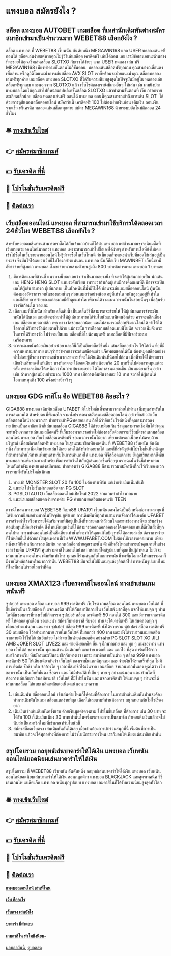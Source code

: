 # แทงบอล สมัครยังไง ?
## สล็อต แทงบอล AUTOBET เกมสล็อต ที่เหล่านักเดิมพันต่างสมัครสมาชิกเข้ามาเป็นจำนวนมาก WEBET88 เลือกยังไง ?
สล็อต แทงบอล ที่ WEBET88 เว็บพนัน อันดับหนึ่ง MEGAWIN168 แจก USER ทดลองเล่น ฟรี ถอนได้ สล็อตเล่นง่ายแต่หากคุณไม่รู้วิธีเล่นสล็อต เครดิตฟรี เล่นได้ถอน เลย เรามีข้อเสนอแนะด้านล่าง ที่จะช่วยให้คุณเริ่มเล่นสล็อต SLOTXO กับเราได้ง่ายๆ แจก USER ทดลอง เล่น ฟรี MEGAWIN168 เพียงทำตามขั้นตอนไม่กี่ขั้นตอน  ทดลองเล่นสล็อตฟรีทุกเกม คุณสามารถเลื่อนลงเพื่ออ่าน หรือดูวิดีโอแนะนำการเล่นสล็อต AVX SLOT เราก็พร้อมจะช่วยแนะนำคุณ สล็อตทดลองเล่นฟรีทุกค่าย เกมสล็อต แทงบอล SLOTXO ที่ได้รับความนิยมสูงสุดในปัจจุบันมีอยู่ใน ทดลองเล่นสล็อตฟรีทุกเกม และนอกจาก SLOTXO แล้ว เว็บไซต์ของเรายังมีเกมอื่นๆ ให้เล่น เช่น เกมยิงปลา แทงบอล โดยให้คุณเข้าไปที่หน้าแอปพลิเคชั่นสล็อต SLOTXO แล้วทำตามขั้นตอนที่ เว็บ กรอกรายละเอียดเล็กน้อย สล็อต ทดลองเล่นฟรี ถอนได้ แทงบอล ตอนนี้คุณสามารถเข้าถึงการเล่น SLOT  ได้ด้วยการดูขั้นตอนสล็อตออนไลน์ สมัครวันนี้ เครดิตฟรี 100 ไม่ต้องฝากเงินก่อน เติมเงิน ถอนเงินรวดเร็ว ฟรีเครดิต ทดลองเล่นสล็อตทุกค่าย สมัคร MEGAWIN168 ด้วยระบบอัตโนมัติตลอด 24 ชั่วโมง

## 🛎 [ทางเข้าเว็บไซต์](https://bit.ly/3SdLNi2)
## 👉 [สมัครสมาชิกเกมส์](https://bit.ly/3SdLNi2)
## 💵 [รับเครดิต ที่นี่](https://bit.ly/3dyRKHj)
## 👑 [โปรโมชั่นรับเครดิตฟรี](https://bit.ly/3dyRKHj)
## 📱 [ติดต่อเรา](https://bit.ly/3dyRKHj)

## เว็บสล็อตออนไลน์ แทงบอล ที่สามารถเข้ามาใช้บริการได้ตลอดเวลา 24ชั่วโมง WEBET88 เลือกยังไง ?
สำหรับหวยออมสินท่านสามารถหาซื้อได้กับเจ้าแถวบ้านก็ได้ค่ะ แทงบอล แต่ส่วนมากเขาจะนิยมซื้อที่เว็บขายหวยออนไลน์มากกว่า แทงบอล เพราะสามารถเข้าไปซื้อเองได้ง่ายๆ สำหรับท่านใดที่ยังไม่เคยเข้าไปซื้อในเว็บขายหวยออนไลน์ไม่รู้ว่าจะซื้อในเว็บไหนดี วันนี้แอดก็จะแนะนำเว็บที่แอดใช้เล่นอยู่เป็นประจำ ซึ่งมั่นใจได้เลยว่าเว็บนี้ไม่โดงอย่างแน่นอน แทงบอล นั่นก็คือเว็บ MAWINBET เว็บนี้เขามีอัตราจ่ายที่สูงมาก แทงบอล ซึ่งเขาจ่ายหวยสามตัวบนสูงถึง 800 บาทต่อการแทง แทงบอล 1 บาทเลย
1. มีการคิดแผนที่ถ้วนถี่ แนวทางนี้บอกเลยว่า จำเป็นมากอย่างยิ่ง ที่จะทำให้ผู้เล่นกลายเป็น นักเล่นเกม HENG HENG SLOT แบบระดับเซียน เพราะว่าถ้าเกิดผู้เล่นมีการคิดแผนที่ดี ก็อาจจะเป็นผลให้ผู้เล่นสามารถ ผู้เล่นกลาย เป็นนักพนันที่มั่งมีปังได้ ก่อนจะเล่นเกมสล็อตออนไลน์ ผู้พนันต้องมองอัตราการ พนันของเกมนั้นๆ ก่อนเสมอว่าอย่างน้อย อยู่ที่เท่าใด พนันสูงสุดอยู่ที่เท่าใด และก็อัตราการจ่ายของแต่ละเกมมีตัวคูณเท่าใด เพื่อจะได้วางแผนการพนันในรอบนั้นๆ เพื่อลุ้นรับรางวัลก้อนโต ของเกม
2. เลือกเกมที่มีโบนัส สำหรับเคล็ดลับนี้ เป็นเคล็ดวิธีที่สามารถจะช่วยให้ ให้ผู้เล่นลดการชำระเงินพนันได้นั่นเอง แถมยังจะช่วยทำให้ผู้เล่นสามารถได้รับโบนัสแบบพิเศษอีกด้วย ควรจะหลีกเลี่ยงเกม สล็อตแบบคลาสสิก เพราะรางวัลชอบออกน้อย และไม่สามารถเลือกปริมาณไลน์ได้ ทำให้ได้โอกาสได้รับรางวัลน้อยตามไปด้วย แม้กระนั้นการเลือกเกมสล็อตแบบมีโบนัส จะช่วยเพิ่มจังหวะในการได้รับรางวัล ไม่ว่าจะเป็นเกม สล็อตที่มีโบนัสหมุนฟรี เกมสล็อตที่มีฟีเจอร์สะสม เครื่องหมาย
3. ควรจะลงพนันด้วยเงินอย่างน้อย และก็นี้ก็เป็นอีกเคล็ดวิธีหนึ่ง เล่นสล็อตอย่างไร ให้ได้เงิน ดีๆที่มีความหมายมากมาย แน่ๆว่ากว่าพวกเราจะเล่นสล็อตแล้ว แจ็คพอตแตกได้นั้น ต้องหมุดสล็อตอย่างต่ำไม่เคยรู้กี่รอบ เพราะฉะนั้นพวกเราควร ที่จะใช้เงินเดิมพันที่น้อยไปก่อน เพื่อที่จะได้ให้พวกเรา เสียเงินเสียทองในทีเดียว บางทีอาจจะ ใช้ยอดเงินอย่างน้อยหรือ 20 บาทขึ้นไปต่อการหมุนแต่ละครั้ง เพราะจะมีผลให้เหนือกว่าในการเล่นระยะยาว ได้โอกาสชนะเยอะขึ้น เงินหมดยากขึ้น อย่างเช่น ถ้าหากผู้เล่นมีงบประมาณ 1000 บาท เมื่อวางเดิมพันรอบละ 10 บาท จะก่อให้ผู้เล่นได้โอกาสหมุนถึง 100 ครั้งอย่างยิ่งจริงๆ

## แทงบอล GDG คาสิโน คือ WEBET88 คืออะไร ?
GIGA888 แทงบอล เดิมพันสล็อต UFABET มีโปรโมชั่นที่จะสามารถช่วยให้ท่าน เพิ่มทุนสำหรับในการเล่นเกมได้ สำหรับคนที่พึงพอใจ รวมทั้งปรารถนาสมัครเกมสล็อตออนไลน์ อย่างที่กล่าวว่าเว็บสล็อตออนไลน์ของพวกเรา ปากทางเข้าPGทดสอบเล่น ถือได้ว่าอีกเว็บไซต์หนึ่งที่คุณสามารถลงทะเบียนเป็นสมาชิกแล้วก็เล่นเกมสล็อต GIGA888 ได้ด้วยเหมือนกัน ซึ่งคุณสามารถเชื่อมั่นได้ว่าคุณ จะทำเงินจากการเล่นเกมสล็อตฟรี ที่เว็บของพวกเราอย่างไม่ต้องสงสัยด้วยกรรมวิธีสมัครเล่นเกมสล็อตออนไลน์ แทงบอล กับเว็บสล็อตเครดิตฟรี ของพวกเรานั้นไม่ยาก เพียงแต่กรอกเนื้อหาให้ครบถ้วนบริบูรณ์ เพื่อสมัครสล็อตฟรี แทงบอล ในฐานะสมาชิกเพียงแค่นั้น ที่ WEBET88 เว็บพนัน อันดับหนึ่ง ก็สามารถเพิ่มเงินเข้ามาเล่นได้เลย เล่นได้ดังที่ท่านอยากได้ และก็ที่สำคัญยังมีโปรโมชั่นที่น่าดึงดูด ที่สามารถช่วยให้ท่านเพิ่มทุนสำหรับในการเล่นเกมได้ แทงบอล พีจีสล็อตแตกง่าย ยิ่งถูกเรียกมากยิ่งขึ้น แทงบอล จะเพิ่มช่องทางสำหรับเพื่อการทำเงินให้กับผู้เล่นเยอะขึ้นเรื่อยๆเพราะฉะนั้นวันนี้ถ้าหากคนไหนกันกำลังมองหาแหล่งสมัครเกม ปากทางเข้า GIGA888 ก็สามารถมาสมัครถึงที่กะไว้เว็บของพวกเรารวมทั้งรับโปรโมชั่นพิเศษ
1. ทางเข้า MONSTER SLOT 20 รับ 100 ไม่ต้องทำเทิร์น แค่ฝากรับเงินเพิ่มทันที
2. แนะนำโปรโมชั่นฝากยอดฮิตจาก PG SLOT
3. PGSLOTAUTO เว็บสล็อตออนไลน์เปิดใหม่ 2022 รวมเกมทำกำไรมากมาย
4. แนะนำเกมสล็อตแตกง่ายจากค่าย PG ค่ายเกมยอดฮิตของคนวัย TEEN

ดาวน์โหลด แทงบอล WEBET88 วีเบท88 UFA191 เว็บพนันออนไลน์เป็นอีกหนึ่งช่องทางลงทุนที่ได้รับความนิยมอย่างมากในปัจจุบัน ยูฟ่าเบท การเดิมพันที่ทุกท่านสามารถจัดการได้เองกับ UFABET การสร้างกำไรหรือหารายได้เสริมจากที่มีอยู่เป็นสิ่งที่หลายคนกำลังสนใจและหาช่องทางที่จะเสริมสร้างต่อเติมทุนที่มีอย่างจำกัด สิ่งไหนที่หมุนเงินนี้ให้สามารถออกดอกออกผลได้ผลตอบแทนที่ดีเป็นสิ่งที่ทุกคนใฝ่หา การพนันออนไลน์เป็นสิ่งเดียวเท่านั้นที่จะทำให้คุณแก้ไขปัญหานี้ได้คลายสงสัย อัตราการจ่ายที่ให้หยิบยื่นไปด้วยกำไรสุดเพดานที่เว็บ WWW.UFABET.COM ไม่ต้องใช้เวลารอคอยนาน เพียงหนึ่งนาทีที่ผ่านกับการลงเดิมพัน หากพลิกล็อกฝ่ายคุณชนะนั้น ตังค์ก็หลั่งไหลเข้ากระเป๋าคุณภายในช่วงเวลาข้ามคืน UFA191 ศูนย์รวมคาสิโนออนไลน์หลากหลายสไตล์รูปแบบที่คุณเป็นผู้กำหนด ไม่ว่าจะเล่นเกมไหน ตอนไหน เดิมพันเท่าไหร่ ทุกคนก็ร่วมสนุกกับโลกการพนันที่จะเพิ่มโอกาสให้คนธรรมดาก็มีรายได้หลักล้านหรือมากกว่านั้น WEBET88 มันจะไม่ใช่ฝันลมๆแล้งๆอีกต่อไป การพนันรูปแบบใหม่ที่ใครก็เล่นได้รวยไวกว่าที่คิด

## แทงบอล XMAX123 เว็บตรงคาสิโนออนไลน์ ทางเข้าเล่นเกมพนันฟรี
ซุปเปอร์ แทงบอล สล็อต แทงบอล 999 เครดิตฟรี เว็บไซต์ เกมสล็อต ออนไลน์ แทงบอล เว็บไซต์ ที่ขึ้นชื่อว่าเป็น เว็บสล็อต ที่ แจกเครดิต ฟรีให้กับสมาชิกภายใน เว็บไซต์ มากที่สุด แจกให้แบบจุก ๆ ท่านใดที่ชื่นชอบการที่ทางเว็บมีกิจกรรม ซุปเปอร์ สล็อต เครดิตฟรี 50 ถอนได้ 300 และ มีการแจกเครดิตฟรี ให้ตลอดทุกเดือน ขอแนะนำ สมัครกับทางเราสิ รับรอง ท่านจะได้เครดิตฟรี ได้เล่นตลอดทุก ๆ เดือนอย่างแน่นอน และ ทาง ซุปเปอร์ สล็อต 999 เครดิตฟรี ยังได้รวบรวม ซุปเปอร์ สล็อต เครดิตฟรี 30 เกมสล็อต ไว้อย่างมากมาย ภายในเว็บไซต์ ที่มากกว่า 400 เกม และ ยังได้รวบรวมเกมยอดฮิต จากค่ายดังไว้ให้ได้เล่นอีกด้วย ไม่ว่าจะเป็นค่ายดังยอดฮิต อย่างค่าย PG SLOT SLOT XO JILI AMB JOKER SLOT LIVE22 และ ค่ายดังยอดฮิต อื่น ๆ อีกมากมาย และ ทุก ๆ เกมของทาง แทงบอล เว็บไซต์ ของเรานั้น ทุกเกมล้วน มีแต่เกมที่ แตกง่าย แตกดี และ แตกไว ที่สุด การันตีได้จากสมาชิกทางเว็บ ที่สมัครและเป็นสมาชิกกับทางเรา เพราะ สมาชิกสายปั่นต่าง ๆ สล็อต 999 แทงบอล เครดิตฟรี 50 ให้เสียงเดียวกันว่า เว็บไซต์ ของเรานั้นแตกดีทุกเกม และ จ่ายเงินให้รวดเร็วที่สุด ไม่มีการ ติดขัด ชักช้า หรือ ข้ออ้างใด ๆ เวลาที่สมาชิกได้เงินจาก เกมสล็อต จำนวนมากนั้นเอง พูดได้ว่า เว็บของเรานั้น เป็นเว็บที่มั่นคง ซื่อตรง และ ไม่มีประวัติ ที่เสีย ๆ หาย ๆ อย่างแน่นอน และ ท่านใดที่ต้องการเล่นกับเรา รีบสมัครมาสิ เว็บไซต์ ที่มีโปรโมชั่น และ แจกเครดิตฟรี ให้แบบจุก ๆ ท่านจะได้ เล่นเกมสล็อต ได้แบบเพลิดเพลินต่อเนื่องแน่นอน
บทความ
1. เล่นเดิมพัน สล็อตออนไลน์ เข้าเล่นค่ายไหนก็ได้ตามที่ต้องการ ในการเข้าเล่นเดิมพันท่านจะต้องทำการเดิมพันในเกม สล็อตแตกง่ายที่สุด เลือกได้เลยตามที่ท่านต้องการ สนุกสนานกันไม่ใช่เรื่องยาก
2. เติมเงินเข้าเล่นเดิมพันครั้งแรก ด้วยเงินมูลค่าตรงตาม โปรโมชั่นสล็อต ที่ต้องการ เช่น 30 บาท จะได้รับ 100 ก็เติมเงินเพียง 30 บาทเท่านั้นในครั้งแรกของการเป็นสมาชิก ถ้าเคยเติมเงินแล้วะจไม่นับว่าเป็นสมาชิกใหม่ที่เข้าเกณฑ์รับโบนัสนี้
3. สมัครสล็อตเว็บตรง เล่นเดิมพันกันได้เลย เมื่อท่านต้องการเข้าร่วมสนุกที่นี่ เริ่มต้นที่การเป็นสมาชิก แล้วจะได้ทุกอย่างที่ต้องการ ไม่ว่าโบนัสรายการไหน เราก็มอบให้เพียงแต่สมาชิกเท่านั้น

## สรุปโดยรวม กลยุทธ์เล่นบาคาร่าให้ได้เงิน แทงบอล เว็บพนันออนไลน์ยอดนิยมเล่นบาคาร่าให้ได้เงิน
สรุปโดยรวม ที่ WEBET88 เว็บพนัน อันดับหนึ่ง กลยุทธ์เล่นบาคาร่าให้ได้เงิน แทงบอล เว็บพนันออนไลน์ยอดนิยมเล่นบาคาร่าให้ได้เงิน สอนกฎกติกา แทงบอล BLACKJACK และสูตรเทคนิค วิธีเล่นเกมไพ่ แบล็คแจ็ค แทงบอล พนันทุกรูปแบบ แทงบอล เกมคาสิโนที่ได้รับความนิยมสูงสุดทั่วโลก

## 🛎 [ทางเข้าเว็บไซต์](https://bit.ly/3SdLNi2)
## 👉 [สมัครสมาชิกเกมส์](https://bit.ly/3SdLNi2)
## 💵 [รับเครดิต ที่นี่](https://bit.ly/3dyRKHj)
## 👑 [โปรโมชั่นรับเครดิตฟรี](https://bit.ly/3dyRKHj)
## 📱 [ติดต่อเรา](https://bit.ly/3dyRKHj)

#### [แทงบอลออนไลน์ เล่นที่ไหน](https://atom.io/themes/แทงบอลออนไลน์%20เล่นที่ไหน)
#### [เว็บ คืออะไร](https://atom.io/themes/เว็บ%20คืออะไร)
#### [เว็บตรง เล่นยังไง](https://atom.io/themes/เว็บตรง%20เล่นยังไง)
#### [บาคาร่า มีคำตอบ](https://atom.io/themes/บาคาร่า%20มีคำตอบ)
#### [เกมคาสิโน ทำไมถึงนิยม-](https://atom.io/themes/เกมคาสิโน%20ทำไมถึงนิยม-)

[ผลบอลวันนี้](https://siamsport.tv "ผลบอลวันนี้"), [ดูบอลสด](https://siamsport.tv/ดูบอลสด "ดูบอลสด")